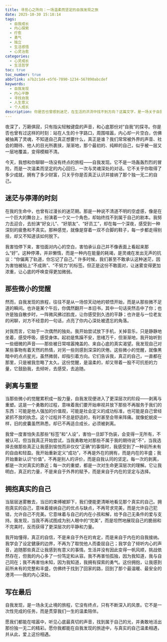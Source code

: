 ```yaml
---
title: 寻觅心之所向：一场温柔而坚定的自我发现之旅
date: 2025-10-30 15:18:14
tags:
  - 自我成长
  - 内心探索
  - 疗愈
  - 勇气
  - 独立
  - 生活感悟
  - 心灵治愈
categories:
  - 心灵成长
  - 生活哲学
toc: true
toc_number: true
abbrlink: a7b2c1d4-e5f6-7890-1234-567890abcdef
keywords:
  - 自我发现
  - 内心平静
  - 寻找自我
  - 人生意义
  - 个人成长
description: 你是否也曾感到迷茫，在生活的洪流中找不到方向？这篇文字，是一场关于自我发现的温柔邀约。它不讲故事，只分享那些深藏于心的感悟与蜕变，带你一同探索内心深处的力量，拥抱那个真实、闪光的自己。愿我们都能在喧嚣中，听见心底最真切的声音，找到属于自己的光。
---
```


夜深了，万籁俱寂，只有指尖轻触键盘的声音，和心底那份对“自我”的探寻。你是否也曾有过这样的时刻：站在人生的十字路口，周围喧嚣，内心却一片空白，仿佛被抽离了灵魂，不知道自己真正想要什么，真正是谁？我们常常被外界的声音、社会的期待、他人的目光所裹挟，渐渐地，那个最初的、纯粹的自己，似乎被一层又一层地覆盖，变得模糊不清。

今天，我想和你聊聊一场没有终点的旅程——自我发现。它不是一场轰轰烈烈的冒险，而是一次温柔而坚定的内心回归，一次与灵魂深处的对话。它不关乎你取得了多少成就，拥有了多少财富，只关乎你是否真正认识并接纳了那个独一无二的自己。

## 迷茫与停滞的时刻

在我的生命中，也曾有过漫长的迷茫期。那是一种说不清道不明的空虚感，像是在一个巨大的舞台上，扮演着一个又一个角色，却始终找不到属于自己的剧本。我努力去迎合，去扮演“好女儿”、“好朋友”、“好员工”，却在每一个深夜，感受到一种深刻的疲惫和不真实。那种感觉，就像是穿着一双不合脚的鞋子，每一步都走得别扭，却又不知道该如何脱下。

我害怕停下来，害怕面对内心的空白，害怕承认自己并不像表面上看起来那么“好”。这种停滞，并非懒惰，而是一种内在能量的耗竭，是灵魂在发出无声的抗议：“你偏离了轨道，你忘记了自己。” 许多时候，我们甚至不敢承认这种迷茫，因为害怕被贴上“不成熟”、“不努力”的标签。但正是这份不敢面对，让迷雾变得更加浓重，让心底的呼唤变得更加微弱。

## 那些微小的觉醒

然而，自我发现的旅程，往往不是从一场惊天动地的顿悟开始，而是从那些微不足道的瞬间。也许是某个午后，你偶然翻开一本旧书，其中一句话突然击中了你；也许是独自散步时，一阵微风拂过脸庞，让你感受到久违的平静；也许是与一位老友的闲聊，对方不经意的一句话，点亮了你内心深处被遗忘的角落。

对我而言，它始于一次偶然的独处。我开始尝试放下手机，关掉音乐，只是静静地坐着，感受呼吸，感受身体。起初是焦躁不安，思绪万千，但渐渐地，我开始听到一些细微的声音——那些被日常喧嚣掩盖的、来自心底的真实渴望。我发现自己对某些事物有着天然的热情，对另一些则感到深深的厌倦。这些微小的觉醒，就像黑暗中的点点星光，虽然微弱，却指引着方向。它们告诉我，真正的自己，一直都在那里，只是被我忽略了太久。这份觉醒，是温柔的，却又带着一股不可抗拒的力量，它鼓励我，去倾听，去感受，去追随。

## 剥离与重塑

当那些微小的觉醒累积成一股力量，自我发现便进入了更深层次的阶段——剥离与重塑。这是一个勇敢的过程，意味着我们要开始审视并放下那些不再服务于我们的东西：可能是他人强加的价值观，可能是社会定义的成功标准，也可能是自己曾经紧抓不放的执念。这个过程并不总是舒适的，有时甚至会带来阵痛。就像蛇蜕皮一样，旧的皮囊虽然熟悉，却已不再适合成长，必须被剥离。

我曾一度害怕失去那些“标签”和“人设”，害怕一旦卸下伪装，会变得一无所有，不被认可。但当我真正开始尝试，当我勇敢地对那些不属于我的期待说“不”，当我选择去做那些真正让我感到愉悦而非仅仅“正确”的事情时，我感受到了一种前所未有的自由和轻盈。我开始重新定义“成功”，不再是外在的拥有，而是内在的丰盛；我开始重新认识“价值”，不再是别人的评价，而是自我认同的坚定。每一次的剥离，都是一次对真实的靠近；每一次的重塑，都是一次对生命更深层次的理解。它让我明白，真正的力量，不是来自于外界的赋予，而是来自于内在的坚定与选择。

## 拥抱真实的自己

当层层迷雾散去，当旧的束缚被卸下，我们便能更清晰地看见那个真实的自己。拥抱真实的自己，意味着接纳自己的优点与缺点，不再苛求完美，而是允许自己犯错，允许自己不完美。它意味着与自己的内在小孩和解，给予自己无条件的爱与支持。我发现，当我不再试图成为别人眼中的“完美”，而是坦然地展现自己的脆弱和不完美时，反而获得了更深层次的平静和力量。

我开始懂得，真正的自信，不是来自于外在的肯定，而是来自于内在的自我接纳。我学会了设定健康的边界，不再为了取悦他人而委屈自己；我学会了倾听内心的声音，追随那些真正让我感到有意义的事情。生活并没有因此变得一帆风顺，挑战依然存在，但我的内心多了一份笃定和从容。我不再害怕孤独，因为我知道，我与自己同在；我不再害怕未知，因为我知道，我拥有探索的勇气。这份拥抱，让我感到前所未有的完整和丰盛，仿佛终于找到了回家的路，回到了那个最温暖、最安全的港湾——我的内心深处。

## 写在最后

自我发现，是一场永无止境的旅程，它没有终点，只有不断深入的风景。它不是一次性完成的任务，而是贯穿我们一生的温柔陪伴。

愿我们都能在喧嚣中，听见心底最真切的声音，找到属于自己的光，并勇敢地活出那份独一无二的精彩。愿你我都能在自我发现的旅途中，与真实的自己温柔相遇，并从此，爱上这份相遇。